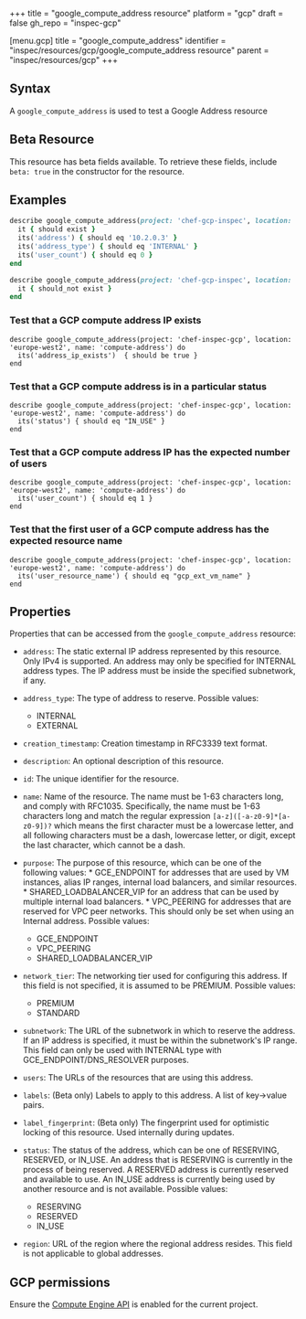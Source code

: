 +++
title = "google_compute_address resource"
platform = "gcp"
draft = false
gh_repo = "inspec-gcp"

[menu.gcp]
title = "google_compute_address"
identifier = "inspec/resources/gcp/google_compute_address resource"
parent = "inspec/resources/gcp"
+++

## Syntax

A `google_compute_address` is used to test a Google Address resource


## Beta Resource
This resource has beta fields available. To retrieve these fields, include `beta: true` in the constructor for the resource.

## Examples

```ruby
describe google_compute_address(project: 'chef-gcp-inspec', location: 'europe-west2', name: 'inspec-gcp-global-address') do
  it { should exist }
  its('address') { should eq '10.2.0.3' }
  its('address_type') { should eq 'INTERNAL' }
  its('user_count') { should eq 0 }
end

describe google_compute_address(project: 'chef-gcp-inspec', location: 'europe-west2', name: 'nonexistent') do
  it { should_not exist }
end
```

### Test that a GCP compute address IP exists

    describe google_compute_address(project: 'chef-inspec-gcp', location: 'europe-west2', name: 'compute-address') do
      its('address_ip_exists')  { should be true }
    end

### Test that a GCP compute address is in a particular status

    describe google_compute_address(project: 'chef-inspec-gcp', location: 'europe-west2', name: 'compute-address') do
      its('status') { should eq "IN_USE" }
    end

### Test that a GCP compute address IP has the expected number of users

    describe google_compute_address(project: 'chef-inspec-gcp', location: 'europe-west2', name: 'compute-address') do
      its('user_count') { should eq 1 }
    end

### Test that the first user of a GCP compute address has the expected resource name

    describe google_compute_address(project: 'chef-inspec-gcp', location: 'europe-west2', name: 'compute-address') do
      its('user_resource_name') { should eq "gcp_ext_vm_name" }
    end


## Properties

Properties that can be accessed from the `google_compute_address` resource:


  * `address`: The static external IP address represented by this resource. Only IPv4 is supported. An address may only be specified for INTERNAL address types. The IP address must be inside the specified subnetwork, if any.

  * `address_type`: The type of address to reserve.
  Possible values:
    * INTERNAL
    * EXTERNAL

  * `creation_timestamp`: Creation timestamp in RFC3339 text format.

  * `description`: An optional description of this resource.

  * `id`: The unique identifier for the resource.

  * `name`: Name of the resource. The name must be 1-63 characters long, and comply with RFC1035. Specifically, the name must be 1-63 characters long and match the regular expression `[a-z]([-a-z0-9]*[a-z0-9])?` which means the first character must be a lowercase letter, and all following characters must be a dash, lowercase letter, or digit, except the last character, which cannot be a dash.

  * `purpose`: The purpose of this resource, which can be one of the following values:  * GCE_ENDPOINT for addresses that are used by VM instances, alias IP ranges, internal load balancers, and similar resources.  * SHARED_LOADBALANCER_VIP for an address that can be used by multiple internal load balancers.  * VPC_PEERING for addresses that are reserved for VPC peer networks.  This should only be set when using an Internal address.
  Possible values:
    * GCE_ENDPOINT
    * VPC_PEERING
    * SHARED_LOADBALANCER_VIP

  * `network_tier`: The networking tier used for configuring this address. If this field is not specified, it is assumed to be PREMIUM.
  Possible values:
    * PREMIUM
    * STANDARD

  * `subnetwork`: The URL of the subnetwork in which to reserve the address. If an IP address is specified, it must be within the subnetwork's IP range. This field can only be used with INTERNAL type with GCE_ENDPOINT/DNS_RESOLVER purposes.

  * `users`: The URLs of the resources that are using this address.

  * `labels`: (Beta only) Labels to apply to this address.  A list of key->value pairs.

  * `label_fingerprint`: (Beta only) The fingerprint used for optimistic locking of this resource.  Used internally during updates.

  * `status`: The status of the address, which can be one of RESERVING, RESERVED, or IN_USE. An address that is RESERVING is currently in the process of being reserved. A RESERVED address is currently reserved and available to use. An IN_USE address is currently being used by another resource and is not available.
  Possible values:
    * RESERVING
    * RESERVED
    * IN_USE

  * `region`: URL of the region where the regional address resides. This field is not applicable to global addresses.


## GCP permissions

Ensure the [Compute Engine API](https://console.cloud.google.com/apis/library/compute.googleapis.com/) is enabled for the current project.
